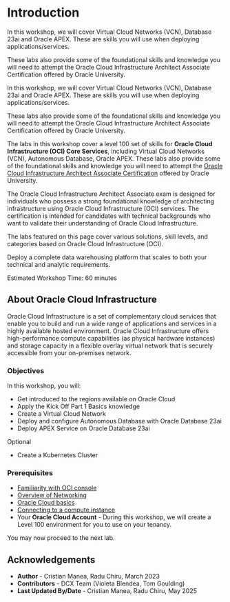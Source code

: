 # Introduction

In this workshop, we will cover Virtual Cloud Networks (VCN), Database 23ai and Oracle APEX. These are skills you will use when deploying applications/services.

These labs also provide some of the foundational skills and knowledge you will need to attempt the Oracle Cloud Infrastructure Architect Associate Certification offered by Oracle University.

In this workshop, we will cover Virtual Cloud Networks (VCN), Database 23ai and Oracle APEX. These are skills you will use when deploying applications/services.

These labs also provide some of the foundational skills and knowledge you will need to attempt the Oracle Cloud Infrastructure Architect Associate Certification offered by Oracle University.

The labs in this workshop cover a level 100 set of skills for **Oracle Cloud Infrastructure (OCI) Core Services**, including Virtual Cloud Networks (VCN), Autonomous Database, Oracle APEX. These labs also provide some of the foundational skills and knowledge you will need to attempt the [Oracle Cloud Infrastructure Architect Associate Certification](https://education.oracle.com/oracle-cloud-infrastructure-2022-architect-associate/pexam_1Z0-1072-22) offered by Oracle University.

The Oracle Cloud Infrastructure Architect Associate exam is designed for individuals who possess a strong foundational knowledge of architecting infrastructure using Oracle Cloud Infrastructure (OCI) services. The certification is intended for candidates with technical backgrounds who want to validate their understanding of Oracle Cloud Infrastructure.

The labs featured on this page cover various solutions, skill levels, and categories based on Oracle Cloud Infrastructure (OCI). 

Deploy a complete data warehousing platform that scales to both your technical and analytic requirements.


Estimated Workshop Time: 60 minutes

## About Oracle Cloud Infrastructure

Oracle Cloud Infrastructure is a set of complementary cloud services that enable you to build and run a wide range of applications and services in a highly available hosted environment. Oracle Cloud Infrastructure offers high-performance compute capabilities (as physical hardware instances) and storage capacity in a flexible overlay virtual network that is securely accessible from your on-premises network.

### Objectives

In this workshop, you will:
- Get introduced to the regions available on Oracle Cloud
- Apply the Kick Off Part 1 Basics knowledge
- Create a Virtual Cloud Network
- Deploy and configure Autonomous Database with Oracle Database 23ai
- Deploy APEX Service on Oracle Database 23ai

Optional
 - Create a Kubernetes Cluster
### Prerequisites
* [Familiarity with OCI console](https://docs.oracle.com/en-us/iaas/Content/GSG/Concepts/console.htm)
* [Overview of Networking](https://docs.oracle.com/en-us/iaas/Content/Network/Concepts/overview.htm)
* [Oracle Cloud basics](https://docs.oracle.com/en-us/iaas/Content/GSG/Concepts/concepts.htm)
* [Connecting to a compute instance](https://docs.oracle.com/en-us/iaas/Content/Compute/Tasks/accessinginstance.htm)
* Your **Oracle Cloud Account** - During this workshop, we will create a Level 100 environment for you to use on your tenancy.




You may now proceed to the next lab.

## Acknowledgements

- **Author** - Cristian Manea, Radu Chiru, March 2023
- **Contributors** - DCX Team (Violeta Blendea, Tom Goulding)
- **Last Updated By/Date** - Cristian Manea, Radu Chiru, May 2025


